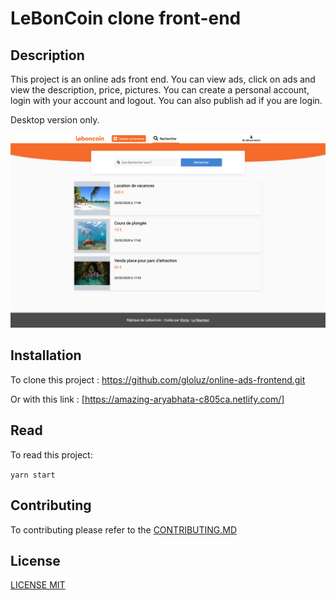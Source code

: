 # LeBonCoin clone front-end

## Description

This project is an online ads front end. You can view ads, click on ads and view the description, price, pictures. You can create a personal account, login with your account and logout. You can also publish ad if you are login.

Desktop version only.

![](capture.png)

## Installation

To clone this project : https://github.com/gloluz/online-ads-frontend.git

Or with this link : [https://amazing-aryabhata-c805ca.netlify.com/]

## Read

To read this project:

`yarn start`

## Contributing

To contributing please refer to the [CONTRIBUTING.MD](CONTRIBUTING.MD)

## License

[LICENSE MIT](LICENSE)
